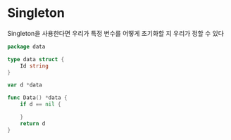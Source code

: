 
# Singleton



Singleton을 사용한다면 우리가 특정 변수를 어떻게 초기화할 지 우리가 정할 수 있다

```go
package data

type data struct {
	Id string
}

var d *data

func Data() *data {
	if d == nil {

	}
	return d
}
```